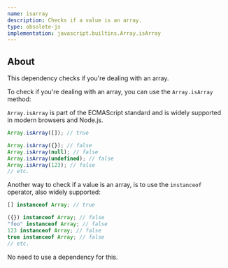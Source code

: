 ```yaml
---
name: isarray
description: Checks if a value is an array.
type: obsolete-js
implementation: javascript.builtins.Array.isArray
---
```


## About

This dependency checks if you're dealing with an array.

To check if you're dealing with an array, you can use the `Array.isArray` method:

`Array.isArray` is part of the ECMAScript standard and is widely supported in modern browsers and Node.js.

```js
Array.isArray([]); // true

Array.isArray({}); // false
Array.isArray(null); // false
Array.isArray(undefined); // false
Array.isArray(123); // false
// etc.
```

Another way to check if a value is an array, is to use the `instanceof` operator, also widely supported:

```js
[] instanceof Array; // true

({}) instanceof Array; // false
"foo" instanceof Array; // false
123 instanceof Array; // false
true instanceof Array; // false
// etc.
```

No need to use a dependency for this.
